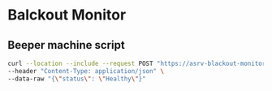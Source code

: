 # Balckout Monitor

## Beeper machine script
```Bash
curl --location --include --request POST "https://asrv-blackout-monitor.azurewebsites.net/beepers/d13/status" \
--header "Content-Type: application/json" \
--data-raw "{\"status\": \"Healthy\"}"
```